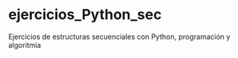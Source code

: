 # ejercicios_Python_sec
Ejercicios de estructuras secuenciales con Python, programación y algoritmia

